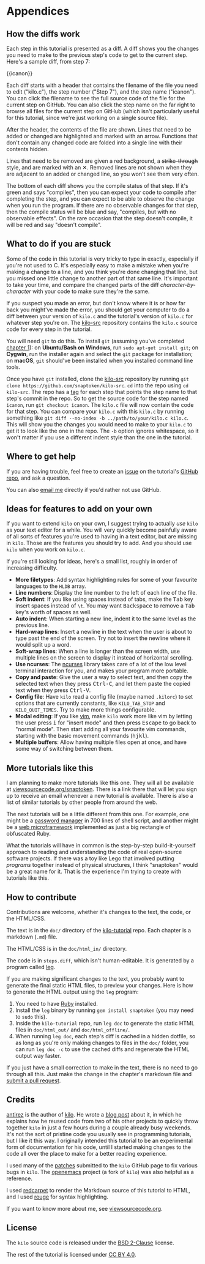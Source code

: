 # Appendices

## How the diffs work

Each step in this tutorial is presented as a diff. A diff shows you the changes
you need to make to the previous step's code to get to the current step. Here's
a sample diff, from step 7:

{{icanon}}

Each diff starts with a header that contains the filename of the file you need
to edit ("kilo.c"), the step number ("Step 7"), and the step name ("icanon").
You can click the filename to see the full source code of the file for the
current step on GitHub. You can also click the step name on the far right to
browse all files for the current step on GitHub (which isn't particularly
useful for this tutorial, since we're just working on a single source file).

After the header, the contents of the file are shown. Lines that need to be
added or changed are highlighted and marked with an arrow. Functions that don't
contain any changed code are folded into a single line with their contents
hidden.

Lines that need to be removed are given a red background, a
<s>strike-through</s> style, and are marked with an ✕. Removed lines are not
shown when they are adjacent to an added or changed line, so you won't see them
very often.

The bottom of each diff shows you the compile status of that step. If it's
green and says "compiles", then you can expect your code to compile after
completing the step, and you can expect to be able to observe the change when
you run the program. If there are no observable changes for that step, then the
compile status will be blue and say, "compiles, but with no observable
effects". On the rare occasion that the step doesn't compile, it will be red
and say "doesn't compile".

## What to do if you are stuck

Some of the code in this tutorial is very tricky to type in exactly, especially
if you're not used to C. It's especially easy to make a mistake when you're
making a change to a line, and you think you're done changing that line, but
you missed one little change to another part of that same line. It's important
to take your time, and compare the changed parts of the diff
*character-by-character* with your code to make sure they're the same.

If you suspect you made an error, but don't know where it is or how far back
you might've made the error, you should get your computer to do a diff between
your version of `kilo.c` and the tutorial's version of `kilo.c` for whatever
step you're on. The
[kilo-src](https://github.com/snaptoken/kilo-src) repository contains the
`kilo.c` source code for every step in the tutorial.

You will need `git` to do this. To install `git` (assuming you've completed
[chapter 1](01.setup.html)): on **Ubuntu/Bash on Windows**, run
`sudo apt-get install git`; on **Cygwin**, run the installer again and select
the `git` package for installation; on **macOS**, `git` should've been
installed when you installed command line tools.

Once you have `git` installed, clone the
[kilo-src](https://github.com/snaptoken/kilo-src) repository by running
`git clone https://github.com/snaptoken/kilo-src`. `cd` into the repo using
`cd kilo-src`. The repo has a
[tag](https://git-scm.com/book/en/v2/Git-Basics-Tagging) for each step that
points the step name to that step's commit in the repo. So to get the source
code for the step named `icanon`, run `git checkout icanon`. The `kilo.c` file
will now contain the code for that step. You can compare your `kilo.c` with
this `kilo.c` by running something like
`git diff --no-index -b ../path/to/your/kilo.c kilo.c`. This will show you the
changes you would need to make to your `kilo.c` to get it to look like the one
in the repo. The `-b` option ignores whitespace, so it won't matter if you use
a different indent style than the one in the tutorial.

## Where to get help

If you are having trouble, feel free to create an
[issue](https://github.com/snaptoken/kilo-tutorial/issues) on the tutorial's
[GitHub repo](https://github.com/snaptoken/kilo-tutorial), and ask a question.

You can also [email me](mailto:jeremy.ruten@gmail.com) directly if you'd rather
not use GitHub.

## Ideas for features to add on your own

If you want to extend `kilo` on your own, I suggest trying to actually *use*
`kilo` as your text editor for a while. You will very quickly become painfully
aware of all sorts of features you're used to having in a text editor, but are
missing in `kilo`. Those are the features you should try to add. And you should
use `kilo` when you work on `kilo.c`.

If you're still looking for ideas, here's a small list, roughly in order of
increasing difficulty.

* **More filetypes**: Add syntax highlighting rules for some of your favourite
  languages to the `HLDB` array.
* **Line numbers**: Display the line number to the left of each line of the
  file.
* **Soft indent**: If you like using spaces instead of tabs, make the
  <kbd>Tab</kbd> key insert spaces instead of `\t`. You may want
  <kbd>Backspace</kbd> to remove a <kbd>Tab</kbd> key's worth of spaces as
  well.
* **Auto indent**: When starting a new line, indent it to the same level as the
  previous line.
* **Hard-wrap lines**: Insert a newline in the text when the user is about
  to type past the end of the screen. Try not to insert the newline where it
  would split up a word.
* **Soft-wrap lines**: When a line is longer than the screen width, use
  multiple lines on the screen to display it instead of horizontal scrolling.
* **Use ncurses**: The [ncurses](https://en.wikipedia.org/wiki/Ncurses)
  library takes care of a lot of the low level terminal interaction for you,
  and makes your program more portable.
* **Copy and paste**: Give the user a way to select text, and then copy the
  selected text when they press <kbd>Ctrl-C</kbd>, and let them paste the
  copied text when they press <kbd>Ctrl-V</kbd>.
* **Config file**: Have `kilo` read a config file (maybe named `.kilorc`) to
  set options that are currently constants, like `KILO_TAB_STOP` and
  `KILO_QUIT_TIMES`. Try to make more things configurable.
* **Modal editing**: If you like [vim](http://www.vim.org/), make `kilo` work
  more like vim by letting the user press <kbd>i</kbd> for "insert mode" and
  then press <kbd>Escape</kbd> to go back to "normal mode". Then start adding
  all your favourite vim commands, starting with the basic movement commands
  (<kbd>h</kbd><kbd>j</kbd><kbd>k</kbd><kbd>l</kbd>).
* **Multiple buffers**: Allow having multiple files open at once, and have some
  way of switching between them.

## More tutorials like this

I am planning to make more tutorials like this one. They will all be available
at [viewsourcecode.org/snaptoken](http://viewsourcecode.org/snaptoken). There
is a link there that will let you sign up to receive an email whenever a new
tutorial is available. There is also a list of similar tutorials by other
people from around the web.

The next tutorials will be a little different from this one. For example, one
might be a [password manager](https://passwordstore.org) in 700 lines of shell
script, and another might be a
[web microframework](https://github.com/camping/camping) implemented as just a
big rectangle of obfuscated Ruby.

What the tutorials will have in common is the step-by-step build-it-yourself
approach to reading and understanding the code of real open-source software
projects. If there was a toy like Lego that involved putting *programs*
together instead of physical structures, I think "snaptoken" would be a great
name for it. That is the experience I'm trying to create with tutorials like
this.

## How to contribute

Contributions are welcome, whether it's changes to the text, the code, or the
HTML/CSS.

The text is in the `doc/` directory of the
[kilo-tutorial](https://github.com/snaptoken/kilo-tutorial) repo. Each chapter
is a markdown (`.md`) file.

The HTML/CSS is in the `doc/html_in/` directory.

The code is in `steps.diff`, which isn't human-editable. It is generated by a
program called [leg](https://github.com/yjerem/leg).

If you are making significant changes to the text, you probably want to
generate the final static HTML files, to preview your changes. Here is how to
generate the HTML output using the `leg` program:

1. You need to have
   [Ruby](https://www.ruby-lang.org/en/documentation/installation/) installed.
2. Install the `leg` binary by running `gem install snaptoken` (you may need to
   `sudo` this).
3. Inside the `kilo-tutorial` repo, run `leg doc` to generate the static HTML
   files in `doc/html_out/` and `doc/html_offline/`.
4. When running `leg doc`, each step's diff is cached in a hidden dotfile, so
   as long as you're only making changes to files in the `doc/` folder, you can
   run `leg doc -c` to use the cached diffs and regenerate the HTML output way
   faster.

If you just have a small correction to make in the text, there is no need to go
through all this. Just make the change in the chapter's markdown file and
[submit a pull request](https://github.com/snaptoken/kilo-tutorial/pulls).

## Credits

[antirez](http://invece.org/) is the author of
[kilo](https://github.com/antirez/kilo). He wrote a
[blog post](http://antirez.com/news/108) about it, in which he explains how he
reused code from two of his other projects to quickly throw together `kilo` in
just a few hours during a couple already busy weekends. It's not the sort of
pristine code you usually see in programming tutorials, but I like it this way.
I originally intended this tutorial to be an experimental form of documentation
for his code, until I started making changes to the code all over the place to
make for a better reading experience.

I used many of the [patches](https://github.com/antirez/kilo/pulls) submitted
to the `kilo` GitHub page to fix various bugs in `kilo`. The
[openemacs](https://github.com/dvwallin/openemacs) project (a fork of
`kilo`) was also helpful as a reference.

I used [redcarpet](https://github.com/vmg/redcarpet) to render the Markdown
source of this tutorial to HTML, and I used
[rouge](https://github.com/jneen/rouge) for syntax highlighting.

If you want to know more about me, see
[viewsourcecode.org](http://viewsourcecode.org).

## License

The `kilo` source code is released under the
[BSD 2-Clause](https://github.com/snaptoken/kilo-tutorial/blob/master/steps.diff.LICENSE)
license.

The rest of the tutorial is licensed under
[CC BY 4.0](https://creativecommons.org/licenses/by/4.0/).

